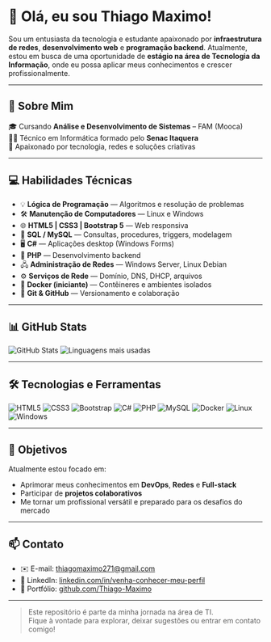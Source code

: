 <!-- Parte Inicial -->
# 👋 Olá, eu sou Thiago Maximo!
<!-----
<img src="img/pixlr-image-generator-d3fbe9a2-b994-4c5c-8b28-89dff3cc4b2c.png" alt="Foto de Thiago Maximo" width="160" />
!---->
Sou um entusiasta da tecnologia e estudante apaixonado por **infraestrutura de redes**, **desenvolvimento web** e **programação backend**. Atualmente, estou em busca de uma oportunidade de **estágio na área de Tecnologia da Informação**, onde eu possa aplicar meus conhecimentos e crescer profissionalmente.

---

<!-- Parte do Meio: Apresentação -->
## 💼 Sobre Mim

🎓 Cursando **Análise e Desenvolvimento de Sistemas** – FAM (Mooca)  
🧑‍🎓 Técnico em Informática formado pelo **Senac Itaquera**  
🚀 Apaixonado por tecnologia, redes e soluções criativas

---

<!-- Parte do Meio: Habilidades Técnicas -->
## 💻 Habilidades Técnicas

- 💡 **Lógica de Programação** — Algoritmos e resolução de problemas  
- 🛠️ **Manutenção de Computadores** — Linux e Windows  
- 🌐 **HTML5 | CSS3 | Bootstrap 5** — Web responsiva  
- 🐘 **SQL / MySQL** — Consultas, procedures, triggers, modelagem  
- 🖥️ **C#** — Aplicações desktop (Windows Forms)  
- 🐘 **PHP** — Desenvolvimento backend  
- 🖧 **Administração de Redes** — Windows Server, Linux Debian  
- ⚙️ **Serviços de Rede** — Domínio, DNS, DHCP, arquivos  
- 🐳 **Docker (iniciante)** — Contêineres e ambientes isolados  
- 🔧 **Git & GitHub** — Versionamento e colaboração  

---

<!-- Parte dos Gráficos -->
## 📊 GitHub Stats

<div align="left">
  <img src="https://github-readme-stats.vercel.app/api?username=Thiago-Maximo&show_icons=true&theme=tokyonight&hide_title=true" alt="GitHub Stats" />
  <img src="https://github-readme-stats.vercel.app/api/top-langs/?username=Thiago-Maximo&layout=compact&theme=tokyonight" alt="Linguagens mais usadas" />
</div>

---

<!-- Tecnologias e Ferramentas -->
## 🛠️ Tecnologias e Ferramentas

![HTML5](https://img.shields.io/badge/HTML5-E34F26?style=for-the-badge&logo=html5&logoColor=white)
![CSS3](https://img.shields.io/badge/CSS3-1572B6?style=for-the-badge&logo=css3&logoColor=white)
![Bootstrap](https://img.shields.io/badge/Bootstrap-563D7C?style=for-the-badge&logo=bootstrap&logoColor=white)
![C#](https://img.shields.io/badge/C%23-239120?style=for-the-badge&logo=c-sharp&logoColor=white)
![PHP](https://img.shields.io/badge/PHP-777BB4?style=for-the-badge&logo=php&logoColor=white)
![MySQL](https://img.shields.io/badge/MySQL-005C84?style=for-the-badge&logo=mysql&logoColor=white)
![Docker](https://img.shields.io/badge/Docker-2496ED?style=for-the-badge&logo=docker&logoColor=white)
![Linux](https://img.shields.io/badge/Linux-FCC624?style=for-the-badge&logo=linux&logoColor=black)
![Windows](https://img.shields.io/badge/Windows-0078D6?style=for-the-badge&logo=windows&logoColor=white)

---

<!-- Objetivos -->
## 🎯 Objetivos

Atualmente estou focado em:

- Aprimorar meus conhecimentos em **DevOps**, **Redes** e **Full-stack**  
- Participar de **projetos colaborativos**  
- Me tornar um profissional versátil e preparado para os desafios do mercado  

---

<!-- Contato -->
## 📫 Contato

- ✉️ E-mail: thiagomaximo271@gmail.com  
- 💼 LinkedIn: [linkedin.com/in/venha-conhecer-meu-perfil](https://linkedin.com/in/venha-conhecer-meu-perfil)  
- 📁 Portfólio: [github.com/Thiago-Maximo](https://thiago-maximo.github.io/Portifolio/)

---

> Este repositório é parte da minha jornada na área de TI.  
> Fique à vontade para explorar, deixar sugestões ou entrar em contato comigo!
